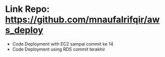 # Link Repo: https://github.com/mnaufalrifqir/aws_deploy
- Code Deployment with EC2 sampai commit ke 14
- Code Deployment using RDS commit terakhir